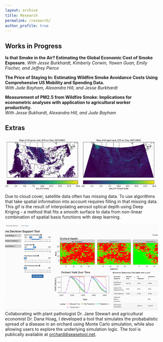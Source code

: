 ```yaml
---
layout: archive
title: Research
permalink: /research/
author_profile: true
---
```


## Works in Progress

**Is that Smoke in the Air? Estimating the Global Economic Cost of Smoke Exposure.**
*With Jesse Burkhardt, Kimberly Corwin, Yawen Guan, Emily Fischer, and Jeffrey Pierce*

**The Price of Staying In: Estimating Wildfire Smoke Avoidance Costs Using Comprehensive US Mobility and Spending Data.**  
*With Jude Bayham, Alexandra Hill, and Jesse Burkhardt*

**Measurement of PM2.5 from Wildfire Smoke: Implications for econometric analyses with application to agricultural worker productivity.**  
*With Jesse Bukhardt, Alexandra Hill, and Jude Bayham*


## Extras
![Deep Kriging](/files/aod_470_2021.gif)
Due to cloud cover, satellite data often has missing data. To use algorithms that take spatial information into account requires filling in that missing data. This gif is the result of interpolating aerosol optical depth using Deep Kriging - a method that fits a smooth surface to data from non-linear combination of spatial basis functions with deep learning.


![Cytospora Tool](/files/CytosporaTool.gif)
Collaborating with plant pathologist Dr. Jane Stewart and agricultural economist Dr. Dana Hoag, I developed a tool that simulates the probabalistic spread of a disease in an orchard using Monte Carlo simulation, while also allowing users to explore the underlying simulation logic. The tool is publically available at [orcharddiseasetool.net](https://bfit.shinyapps.io/cytospora/).